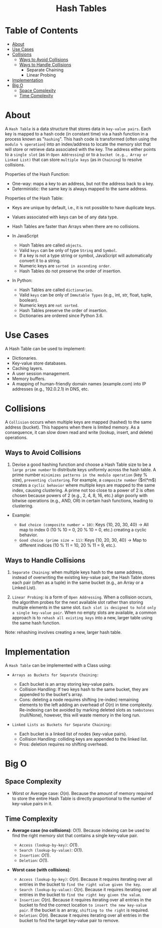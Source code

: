 <div align='center'>
  <h1> Hash Tables </h1>
</div>

# Table of Contents <!-- omit in toc -->

- [About](#about)
- [Use Cases](#use-cases)
- [Collisions](#collisions)
  - [Ways to Avoid Collisions](#ways-to-avoid-collisions)
  - [Ways to Handle Collisions](#ways-to-handle-collisions)
    - Separate Chaining
    - Linear Probing
- [Implementation](#implementation)
- [Big O](#big-o)
  - [Space Complexity](#space-complexity)
  - [Time Complexity](#time-complexity)

# About

A `Hash Table` is a data structure that stores data in `key-value pairs`. Each key is mapped to a hash code (in constant time) via a hash function in a process known as "`hashing`". This hash code is transformed (often using the `modulo % operation`) into an index/address to locate the memory slot that will store or retrieve data associated with the key. The address either points to a `single slot` (as in `Open Addressing`) or to a `bucket (e.g., Array or Linked List)` that can store `multiple keys` (as in `Chaining`) to resolve collisions.

Properties of the Hash Function:

- One-way: maps a key to an address, but not the address back to a key.
- Deterministic: the same key is always mapped to the same address.

Properties of the Hash Table:

- Keys are unique by default, i.e., it is not possible to have duplicate keys.
- Values associated with keys can be of any data type.
- Hash Tables are faster than Arrays when there are no collisions.

- In JavaScript

  - Hash Tables are called `objects`.
  - Valid `keys` can be only of type `String` and `Symbol`.
  - If a key is not a type string or symbol, JavaScript will automatically convert it to a string.
  - Numeric keys are `sorted in ascending order`.
  - Hash Tables do not preserve the order of insertion.

- In Python:

  - Hash Tables are called `dictionaries`.
  - Valid `keys` can be only of `Immutable Types` (e.g., int, str, float, tuple, boolean).
  - Numeric keys are `not sorted`.
  - Hash Tables preserve the order of insertion.
  - Dictionaries are ordered since Python 3.6.

# Use Cases

A Hash Table can be used to implement:

- Dictionaries.
- Key-value store databases.
- Caching layers.
- A user session management.
- Memory buffers.
- A mapping of human-friendly domain names (example.com) into IP addresses (e.g., 192.0.2.1) in DNS, etc.

# Collisions

A `Collision` occurs when multiple keys are mapped (hashed) to the same address (bucket). This happens when there is limited memory. As a consequence, it can slow down read and write (lookup, insert, and delete) operations.

## Ways to Avoid Collisions

1. Devise a good hashing function and choose a Hash Table size to be a `large prime number` to distribute keys uniformly across the hash table. A prime number `minimizes patterns in the modulo operation` (key % size), `preventing clustering`. For example, a `composite number` ($n\*m$) creates a `cyclic behavior` where multiple keys are mapped to the same index, causing clustering. A prime not too close to a power of 2 is often chosen because powers of 2 (e.g., 2, 4, 8, 16, etc.) align poorly with bitwise operations (e.g., AND, OR) in certain hash functions, leading to clustering.

- Example:

  - `Bad choice (composite number = 10)`: Keys {10, 20, 30, 40} → All map to index 0 (10 % 10 = 0, 20 % 10 = 0, etc.) creating a cyclic behavior.
  - `Good choice (prime size = 11)`: Keys {10, 20, 30, 40} → Map to different indices (10 % 11 = 10, 20 % 11 = 9, etc.).

## Ways to Handle Collisions

1. `Separate Chaining`: when multiple keys hash to the same address, instead of overwriting the existing key-value pair, the Hash Table stores each pair (often as a tuple) in the same bucket (e.g., an Array or a Linked List).

2. `Linear Probing`: is a form of `Open Addressing`. When a collision occurs, the algorithm probes for the next available slot rather than storing multiple elements in the same slot. `Each slot is designed to hold only a single key-value pair`. When no empty slots are available, a common approach is to `rehash all existing keys` into a new, larger table using the same hash function.

Note: rehashing involves creating a new, larger hash table.

# Implementation

A `Hash Table` can be implemented with a Class using:

- `Arrays as Buckets for Separate Chaining:`
  - Each bucket is an array storing key-value pairs.
  - Collision Handling: If two keys hash to the same bucket, they are appended to the bucket's array.
  - Cons: deleting a node requires shifting (re-index) remaining elements to the left adding an overhead of $O(n)$ in time complexity. Re-indexing can be avoided by marking deleted slots as `tombstones` (null/None), however, this will waste memory in the long run.

- `Linked Lists as Buckets for Separate Chaining:`
  - Each bucket is a linked list of nodes (key-value pairs).
  - Collision Handling: colliding keys are appended to the linked list.
  - Pros: deletion requires no shifting overhead.

# Big O

## Space Complexity

- Worst or Average case: $O(n)$. Because the amount of memory required to store the entire Hash Table is directly proportional to the number of key-value pairs in it.

## Time Complexity

- **Average case (no collisions)**: O(1). Because indexing can be used to find the right memory slot that contains a single key-value pair.

  - `Access (lookup-by-key)`: $O(1)$.
  - `Search (lookup-by-value)`: $O(1)$.
  - `Insertion`: $O(1)$.
  - `Deletion`: $O(1)$.

- **Worst case (with collisions)**: 

  - `Access (lookup-by-key)`: $O(n)$. Because it requires iterating over all entries in the bucket to `find the right value given the key`.
  - `Search (lookup-by-value)`: $O(n)$. Because it requires iterating over all entries in the bucket to `find the right key given the value`.
  - `Insertion`: $O(n)$. Because it requires iterating over all entries in the bucket to find the correct location `to insert the new key-value pair`. If the bucket is an array, `shifting to the right` is required.
  - `Deletion`: $O(n)$. Because it requires iterating over all entries in the bucket to find the target key-value pair to remove.